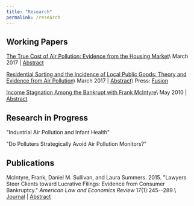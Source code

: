 ```yaml
---
title: "Research"
permalink: /research
---
```


## Working Papers

[The True Cost of Air Pollution: Evidence from the Housing Market](/assets/Sullivan_Cost_of_Pollution_housing.pdf)\\
March 2017 | [Abstract](/poll_house)

[Residential Sorting and the Incidence of Local Public Goods: Theory and
Evidence from Air Pollution](/assets/Sullivan_Sorting_Pollution.pdf)\\
March 2017 | [Abstract](/poll_sort)\\
Press: [Fusion](http://fusion.net/story/319892/true-cost-of-environmental-gentrification-study/)

[Income Stagnation Among the Bankrupt with Frank McIntyre](https://papers.ssrn.com/sol3/papers.cfm?abstract_id=1684616)\\
May 2010 | [Abstract](/bank_income)

## Research in Progress

"Industrial Air Pollution and Infant Health"

"Do Polluters Strategically Avoid Air Pollution Monitors?"

## Publications

McIntyre, Frank, Daniel M. Sullivan, and Laura Summers. 2015. "Lawyers Steer
Clients toward Lucrative Filings: Evidence from Consumer
Bankruptcy." *American Law and Economics Review* 17(1):245--289.\\
[Journal](http://aler.oxfordjournals.org/content/17/1/245.short) | [Abstract](/steer_bankrupt)
